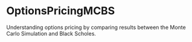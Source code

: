 # OptionsPricingMCBS
Understanding options pricing by comparing results between the Monte Carlo Simulation and Black Scholes. 

